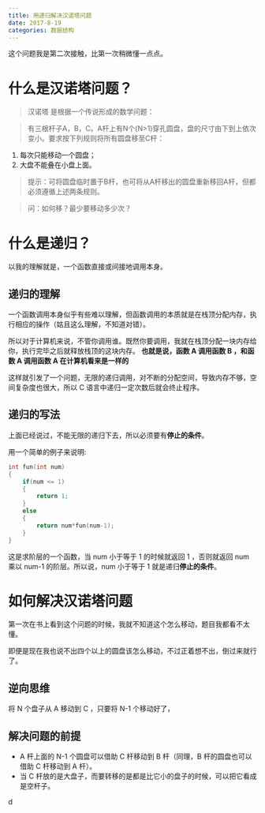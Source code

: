 ```yaml
---
title: 用递归解决汉诺塔问题
date: 2017-8-19
categories: 数据结构
---
```


这个问题我是第二次接触，比第一次稍微懂一点点。
<!--more-->
# 什么是汉诺塔问题？
>汉诺塔 是根据一个传说形成的数学问题：

>有三根杆子A，B，C。A杆上有N个(N>1)穿孔圆盘，盘的尺寸由下到上依次变小。要求按下列规则将所有圆盘移至C杆：
1. 每次只能移动一个圆盘；
2. 大盘不能叠在小盘上面。

>提示：可将圆盘临时置于B杆，也可将从A杆移出的圆盘重新移回A杆，但都必须遵循上述两条规则。

>问：如何移？最少要移动多少次？

# 什么是递归？
以我的理解就是，一个函数直接或间接地调用本身。

## 递归的理解
一个函数调用本身似乎有些难以理解，但函数调用的本质就是在栈顶分配内存，执行相应的操作（姑且这么理解，不知道对错）。

所以对于计算机来说，不管你调用谁。既然你要调用，我就在栈顶分配一块内存给你，执行完毕之后就释放栈顶的这块内存。
**也就是说，函数 A 调用函数 B ，和函数 A 调用函数 A 在计算机看来是一样的**

这样就引发了一个问题，无限的递归调用，对不断的分配空间，导致内存不够，空间复杂度也很大，所以 C 语言中递归一定次数后就会终止程序。

## 递归的写法
上面已经说过，不能无限的递归下去，所以必须要有**停止的条件**。

用一个简单的例子来说明:
```c
int fun(int num)
{
	if(num <= 1)
	{
		return 1;
	}
	else
	{
		return num*fun(num-1);
	}
}
```
这是求阶层的一个函数，当 num 小于等于 1 的时候就返回 1 ，否则就返回 num 乘以 num-1 的阶层。所以说，num 小于等于 1 就是递归**停止的条件**。

# 如何解决汉诺塔问题
第一次在书上看到这个问题的时候，我就不知道这个怎么移动，题目我都看不太懂。

即便是现在我也说不出四个以上的圆盘该怎么移动，不过正着想不出，倒过来就行了。

## 逆向思维
将 N 个盘子从 A 移动到 C ，只要将 N-1 个移动好了，
## 解决问题的前提
- A 杆上面的 N-1 个圆盘可以借助 C 杆移动到 B 杆（同理，B 杆的圆盘也可以借助 C 杆移动到 A 杆）。
- 当 C 杆放的是大盘子，而要转移的是都是比它小的盘子的时候，可以把它看成是空杆子。




















d

